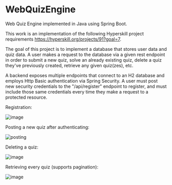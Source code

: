 # WebQuizEngine
Web Quiz Engine implemented in Java using Spring Boot. 

This work is an implementation of the following Hyperskill project requirements https://hyperskill.org/projects/91?goal=7.

The goal of this project is to implement a database that stores user data and quiz data. A user makes a request to the database via a given rest endpoint
in order to submit a new quiz, solve an already existing quiz, delete a quiz they've previously created, retrieve any given quiz(zes), etc.

A backend exposes multiple endpoints that connect to an H2 database and employs Http Basic authentication via Spring Security. A user must post new
security credentials to the "/api/register" endpoint to register, and must include those same credentials every time they make a request to a protected resource.

Registration:

![image](https://user-images.githubusercontent.com/61985975/82439863-49f6c300-9a93-11ea-9e0e-21bab1e30d62.png)


Posting a new quiz after authenticating:


![posting](https://user-images.githubusercontent.com/61985975/82440555-719a5b00-9a94-11ea-927e-9e35bdca3019.jpg)


Deleting a quiz:


![image](https://user-images.githubusercontent.com/61985975/82439998-89bdaa80-9a93-11ea-9496-db161153823c.png)


Retrieving every quiz (supports pagination):


![image](https://user-images.githubusercontent.com/61985975/82440740-be7e3180-9a94-11ea-9f01-a53e1964fdb4.png)




